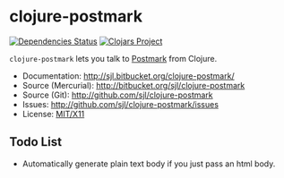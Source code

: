 clojure-postmark
================
[![Dependencies Status](http://jarkeeper.com/sjl/clojure-postmark/status.svg)](http://jarkeeper.com/sjl/clojure-postmark)
[![Clojars Project](http://clojars.org/postmark/latest-version.svg)](http://clojars.org/postmark)

`clojure-postmark` lets you talk to [Postmark](http://postmarkapp.com/) from
Clojure.

* Documentation: <http://sjl.bitbucket.org/clojure-postmark/>
* Source (Mercurial): <http://bitbucket.org/sjl/clojure-postmark>
* Source (Git): <http://github.com/sjl/clojure-postmark>
* Issues: <http://github.com/sjl/clojure-postmark/issues>
* License: [MIT/X11](http://www.opensource.org/licenses/mit-license.php)

## Todo List

* Automatically generate plain text body if you just pass an html body.
